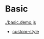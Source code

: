 # Basic

<!--MR-R {
    type: "pre",
    file: './basic.demo.js'
} -->
[./basic.demo.js](./basic.demo.js)

<div id="example__basic_node"></div>


- [custom-style](./custom-style.md)
